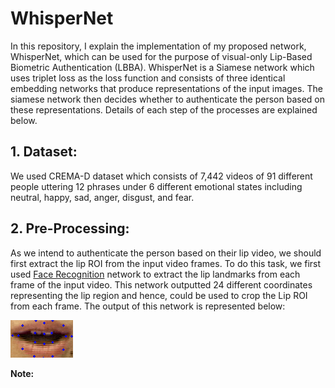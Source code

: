 # WhisperNet
In this repository, I explain the implementation of my proposed network, WhisperNet, which can be used for the purpose of visual-only Lip-Based Biometric Authentication (LBBA). WhisperNet is a Siamese network which uses triplet loss as the loss function and consists of three identical embedding networks that produce representations of the input images. The siamese network then decides whether to authenticate the person based on these representations. Details of each step of the processes are explained below.

## 1. Dataset:
We used CREMA-D dataset which consists of 7,442 videos of 91 different people uttering 12 phrases under 6 different emotional states including neutral, happy, sad, anger, disgust, and fear.
## 2. Pre-Processing:
As we intend to authenticate the person based on their lip video, we should first extract the lip ROI from the input video frames. To do this task, we first used [Face Recognition](https://github.com/ageitgey/face_recognition "Face Recognition") network to extract the lip landmarks from each frame of the input video. This network outputted 24 different coordinates representing the lip region and hence, could be used to crop the Lip ROI from each frame. The output of this network is represented below:

![landmarks](https://github.com/ab2llah/WhisperNet/raw/main/cropped_How1.avi.gif "landmarks")

**Note:**
